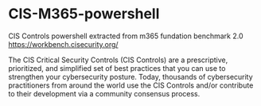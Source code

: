 # CIS-M365-powershell
CIS Controls powershell extracted from m365 fundation benchmark 2.0
https://workbench.cisecurity.org/

The CIS Critical Security Controls (CIS Controls) are a prescriptive, prioritized, and simplified set of best practices that you can use to strengthen your cybersecurity posture. Today, thousands of cybersecurity practitioners from around the world use the CIS Controls and/or contribute to their development via a community consensus process.
